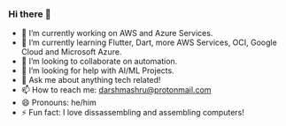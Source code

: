 ### Hi there 👋

<!--
**darshmashru/darshmashru** is a ✨ _special_ ✨ repository because its `README.md` (this file) appears on your GitHub profile.

Here are some ideas to get you started:
-->

- 🔭 I’m currently working on AWS and Azure Services.
- 🌱 I’m currently learning Flutter, Dart, more AWS Services, OCI, Google Cloud and Microsoft Azure.
- 👯 I’m looking to collaborate on automation.
- 🤔 I’m looking for help with AI/ML Projects.
- 💬 Ask me about anything tech related!
- 📫 How to reach me: darshmashru@protonmail.com
- 😄 Pronouns: he/him
- ⚡ Fun fact: I love dissassembling and assembling computers!
